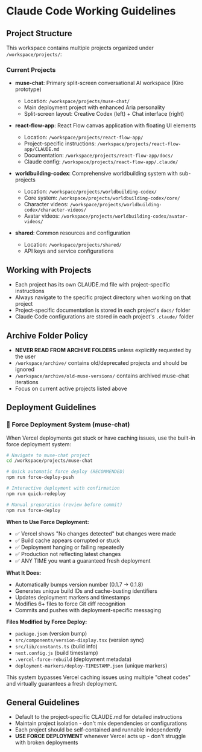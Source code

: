 # Claude Code Working Guidelines

## Project Structure
This workspace contains multiple projects organized under `/workspace/projects/`:

### Current Projects
- **muse-chat**: Primary split-screen conversational AI workspace (Kiro prototype)
  - Location: `/workspace/projects/muse-chat/`
  - Main deployment project with enhanced Aria personality
  - Split-screen layout: Creative Codex (left) + Chat interface (right)

- **react-flow-app**: React Flow canvas application with floating UI elements
  - Location: `/workspace/projects/react-flow-app/`
  - Project-specific instructions: `/workspace/projects/react-flow-app/CLAUDE.md`
  - Documentation: `/workspace/projects/react-flow-app/docs/`
  - Claude config: `/workspace/projects/react-flow-app/.claude/`

- **worldbuilding-codex**: Comprehensive worldbuilding system with sub-projects
  - Location: `/workspace/projects/worldbuilding-codex/`
  - Core system: `/workspace/projects/worldbuilding-codex/core/`
  - Character videos: `/workspace/projects/worldbuilding-codex/character-videos/`
  - Avatar videos: `/workspace/projects/worldbuilding-codex/avatar-videos/`

- **shared**: Common resources and configuration
  - Location: `/workspace/projects/shared/`
  - API keys and service configurations

## Working with Projects
- Each project has its own CLAUDE.md file with project-specific instructions
- Always navigate to the specific project directory when working on that project
- Project-specific documentation is stored in each project's `docs/` folder
- Claude Code configurations are stored in each project's `.claude/` folder

## Archive Folder Policy
- **NEVER READ FROM ARCHIVE FOLDERS** unless explicitly requested by the user
- `/workspace/archive/` contains old/deprecated projects and should be ignored
- `/workspace/archive/old-muse-versions/` contains archived muse-chat iterations
- Focus on current active projects listed above

## Deployment Guidelines

### 🚀 Force Deployment System (muse-chat)
When Vercel deployments get stuck or have caching issues, use the built-in force deployment system:

```bash
# Navigate to muse-chat project
cd /workspace/projects/muse-chat

# Quick automatic force deploy (RECOMMENDED)
npm run force-deploy-push

# Interactive deployment with confirmation
npm run quick-redeploy

# Manual preparation (review before commit)
npm run force-deploy
```

**When to Use Force Deployment:**
- ✅ Vercel shows "No changes detected" but changes were made
- ✅ Build cache appears corrupted or stuck
- ✅ Deployment hanging or failing repeatedly
- ✅ Production not reflecting latest changes
- ✅ ANY TIME you want a guaranteed fresh deployment

**What It Does:**
- Automatically bumps version number (0.1.7 → 0.1.8)
- Generates unique build IDs and cache-busting identifiers
- Updates deployment markers and timestamps
- Modifies 6+ files to force Git diff recognition
- Commits and pushes with deployment-specific messaging

**Files Modified by Force Deploy:**
- `package.json` (version bump)
- `src/components/version-display.tsx` (version sync)
- `src/lib/constants.ts` (build info)
- `next.config.js` (build timestamp)
- `.vercel-force-rebuild` (deployment metadata)
- `deployment-markers/deploy-TIMESTAMP.json` (unique markers)

This system bypasses Vercel caching issues using multiple "cheat codes" and virtually guarantees a fresh deployment.

## General Guidelines
- Default to the project-specific CLAUDE.md for detailed instructions
- Maintain project isolation - don't mix dependencies or configurations
- Each project should be self-contained and runnable independently
- **USE FORCE DEPLOYMENT** whenever Vercel acts up - don't struggle with broken deployments
